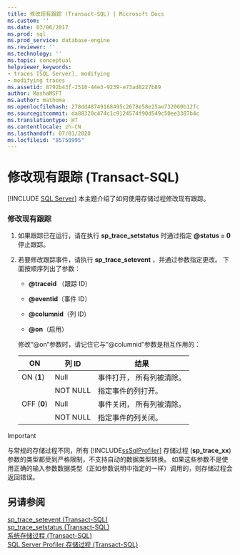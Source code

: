 ```yaml
---
title: 修改现有跟踪 (Transact-SQL) | Microsoft Docs
ms.custom: ''
ms.date: 03/06/2017
ms.prod: sql
ms.prod_service: database-engine
ms.reviewer: ''
ms.technology: ''
ms.topic: conceptual
helpviewer_keywords:
- traces [SQL Server], modifying
- modifying traces
ms.assetid: 8792b43f-2510-44e3-9239-e73ad8227b89
author: MashaMSFT
ms.author: mathoma
ms.openlocfilehash: 278dd48749168495c2678e58e25ae732060b12fc
ms.sourcegitcommit: da88320c474c1c9124574f90d549c50ee3387b4c
ms.translationtype: HT
ms.contentlocale: zh-CN
ms.lasthandoff: 07/01/2020
ms.locfileid: "85750995"
---
```

# <a name="modify-an-existing-trace-transact-sql"></a>修改现有跟踪 (Transact-SQL)
 [!INCLUDE [SQL Server](../../includes/applies-to-version/sqlserver.md)]
  本主题介绍了如何使用存储过程修改现有跟踪。  
  
### <a name="to-modify-an-existing-trace"></a>修改现有跟踪  
  
1.  如果跟踪已在运行，请在执行 **sp_trace_setstatus** 时通过指定 **@status = 0** 停止跟踪。  
  
2.  若要修改跟踪事件，请执行 **sp_trace_setevent** ，并通过参数指定更改。 下面按顺序列出了参数：  

    -   **\@traceid** （跟踪 ID）  
  
    -   **\@eventid**（事件 ID）  
  
    -   **\@columnid**（列 ID）  
  
    -   **\@on**（启用）  
  
     修改“\@on”参数时，请记住它与“\@columnid”参数是相互作用的：  
  
    |ON|列 ID|结果|  
    |--------|---------------|------------|  
    |ON (**1**)|Null|事件打开， 所有列被清除。|  
    ||NOT NULL|指定事件的列打开。|  
    |OFF (**0**)|Null|事件关闭， 所有列被清除。|  
    ||NOT NULL|指定事件的列关闭。|  
  
> [!IMPORTANT]
>  与常规的存储过程不同，所有 [!INCLUDE[ssSqlProfiler](../../includes/sssqlprofiler-md.md)] 存储过程 (<strong>sp_trace_xx</strong>) 参数的类型都受到严格限制，不支持自动的数据类型转换。 如果这些参数不是使用正确的输入参数数据类型（正如参数说明中指定的一样）调用的，则存储过程会返回错误。  
  
## <a name="see-also"></a>另请参阅  
 [sp_trace_setevent (Transact-SQL)](../../relational-databases/system-stored-procedures/sp-trace-setevent-transact-sql.md)   
 [sp_trace_setstatus (Transact-SQL)](../../relational-databases/system-stored-procedures/sp-trace-setstatus-transact-sql.md)   
 [系统存储过程 (Transact-SQL)](../../relational-databases/system-stored-procedures/system-stored-procedures-transact-sql.md)   
 [SQL Server Profiler 存储过程 (Transact-SQL)](../../relational-databases/system-stored-procedures/sql-server-profiler-stored-procedures-transact-sql.md)  
  
  
